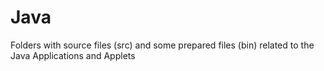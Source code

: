 # Java
Folders with source files (src) and some prepared files (bin) related to the Java Applications and Applets
